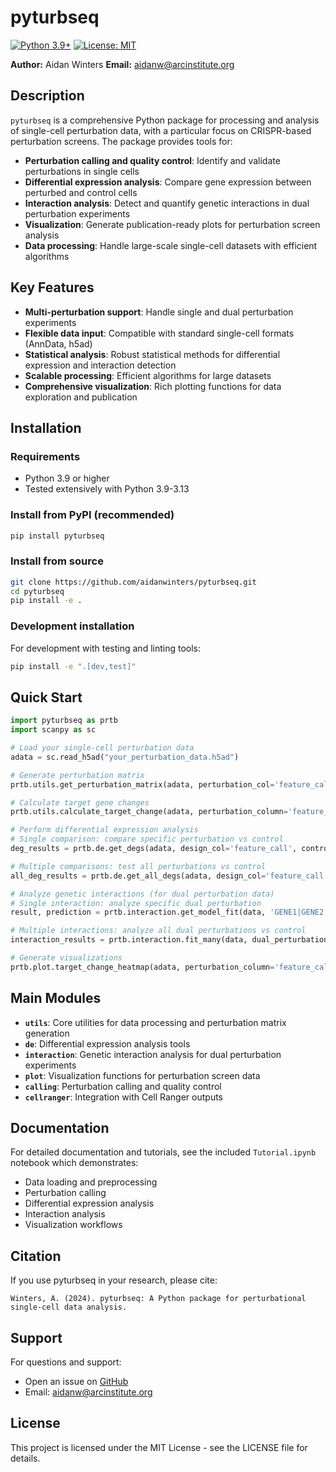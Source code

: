 # pyturbseq

[![Python 3.9+](https://img.shields.io/badge/python-3.9+-blue.svg)](https://www.python.org/downloads/)
[![License: MIT](https://img.shields.io/badge/License-MIT-yellow.svg)](https://opensource.org/licenses/MIT)

**Author:** Aidan Winters
**Email:** aidanw@arcinstitute.org

## Description

`pyturbseq` is a comprehensive Python package for processing and analysis of single-cell perturbation data, with a particular focus on CRISPR-based perturbation screens. The package provides tools for:

- **Perturbation calling and quality control**: Identify and validate perturbations in single cells
- **Differential expression analysis**: Compare gene expression between perturbed and control cells
- **Interaction analysis**: Detect and quantify genetic interactions in dual perturbation experiments
- **Visualization**: Generate publication-ready plots for perturbation screen analysis
- **Data processing**: Handle large-scale single-cell datasets with efficient algorithms

## Key Features

- **Multi-perturbation support**: Handle single and dual perturbation experiments
- **Flexible data input**: Compatible with standard single-cell formats (AnnData, h5ad)
- **Statistical analysis**: Robust statistical methods for differential expression and interaction detection
- **Scalable processing**: Efficient algorithms for large datasets
- **Comprehensive visualization**: Rich plotting functions for data exploration and publication

## Installation

### Requirements
- Python 3.9 or higher
- Tested extensively with Python 3.9-3.13

### Install from PyPI (recommended)

```bash
pip install pyturbseq
```

### Install from source

```bash
git clone https://github.com/aidanwinters/pyturbseq.git
cd pyturbseq
pip install -e .
```

### Development installation

For development with testing and linting tools:

```bash
pip install -e ".[dev,test]"
```

## Quick Start

```python
import pyturbseq as prtb
import scanpy as sc

# Load your single-cell perturbation data
adata = sc.read_h5ad("your_perturbation_data.h5ad")

# Generate perturbation matrix
prtb.utils.get_perturbation_matrix(adata, perturbation_col='feature_call')

# Calculate target gene changes
prtb.utils.calculate_target_change(adata, perturbation_column='feature_call')

# Perform differential expression analysis
# Single comparison: compare specific perturbation vs control
deg_results = prtb.de.get_degs(adata, design_col='feature_call', control_value='NTC')

# Multiple comparisons: test all perturbations vs control
all_deg_results = prtb.de.get_all_degs(adata, design_col='feature_call', control_value='NTC')

# Analyze genetic interactions (for dual perturbation data)
# Single interaction: analyze specific dual perturbation
result, prediction = prtb.interaction.get_model_fit(data, 'GENE1|GENE2', ref='NTC')

# Multiple interactions: analyze all dual perturbations vs control
interaction_results = prtb.interaction.fit_many(data, dual_perturbation_list, ref='NTC')

# Generate visualizations
prtb.plot.target_change_heatmap(adata, perturbation_column='feature_call')
```

## Main Modules

- **`utils`**: Core utilities for data processing and perturbation matrix generation
- **`de`**: Differential expression analysis tools
- **`interaction`**: Genetic interaction analysis for dual perturbation experiments
- **`plot`**: Visualization functions for perturbation screen data
- **`calling`**: Perturbation calling and quality control
- **`cellranger`**: Integration with Cell Ranger outputs

## Documentation

For detailed documentation and tutorials, see the included `Tutorial.ipynb` notebook which demonstrates:
- Data loading and preprocessing
- Perturbation calling
- Differential expression analysis
- Interaction analysis
- Visualization workflows

## Citation

If you use pyturbseq in your research, please cite:

```
Winters, A. (2024). pyturbseq: A Python package for perturbational single-cell data analysis.
```

## Support

For questions and support:
- Open an issue on [GitHub](https://github.com/aidanwinters/pyturbseq/issues)
- Email: aidanw@arcinstitute.org

## License

This project is licensed under the MIT License - see the LICENSE file for details.
